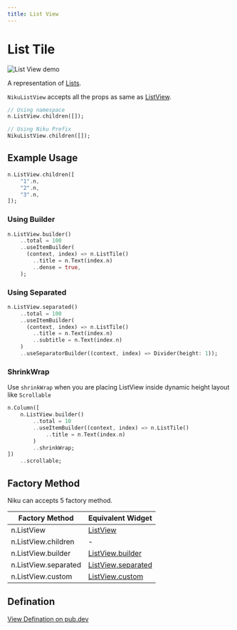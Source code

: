 ```yaml
---
title: List View
---
```

# List Tile
![List View demo](/widgets/list-view.png)

A representation of [Lists](https://material.io/components/lists).

`NikuListView` accepts all the props as same as [ListView](https://api.flutter.dev/flutter/material/ListView-class.html).

```dart
// Using namespace
n.ListView.children([]);

// Using Niku Prefix
NikuListView.children([]);
```

## Example Usage
```dart
n.ListView.children([
    "1".n,
    "2".n,
    "3".n,
]);
```

### Using Builder
```dart
n.ListView.builder()
    ..total = 100
    ..useItemBuilder(
      (context, index) => n.ListTile()
        ..title = n.Text(index.n)
        ..dense = true,
    );
```

### Using Separated
```dart
n.ListView.separated()
    ..total = 100
    ..useItemBuilder(
      (context, index) => n.ListTile()
        ..title = n.Text(index.n)
        ..subtitle = n.Text(index.n)
    )
    ..useSeparatorBuilder((context, index) => Divider(height: 1));
```

### ShrinkWrap
Use `shrinkWrap` when you are placing ListView inside dynamic height layout like `Scrollable`
```dart
n.Column([
    n.ListView.builder()
        ..total = 10
        ..useItemBuilder((context, index) => n.ListTile()
            ..title = n.Text(index.n)
        )
        ..shrinkWrap;
])
    ..scrollable;
``` 

## Factory Method
Niku can accepts 5 factory method.

| Factory Method       | Equivalent Widget   |
|----------------------|---------------------|
| n.ListView           | [ListView](https://api.flutter.dev/flutter/widgets/ListView-class.html) |
| n.ListView.children  | - |
| n.ListView.builder   | [ListView.builder](https://api.flutter.dev/flutter/widgets/ListView/ListView.builder.html) |
| n.ListView.separated | [ListView.separated](https://api.flutter.dev/flutter/widgets/ListView/ListView.separated.html) |
| n.ListView.custom    | [ListView.custom](https://api.flutter.dev/flutter/widgets/ListView/ListView.custom.html) |


## Defination
[View Defination on pub.dev](https://pub.dev/documentation/niku/latest/widget_listView/NikuListView-class.html)
